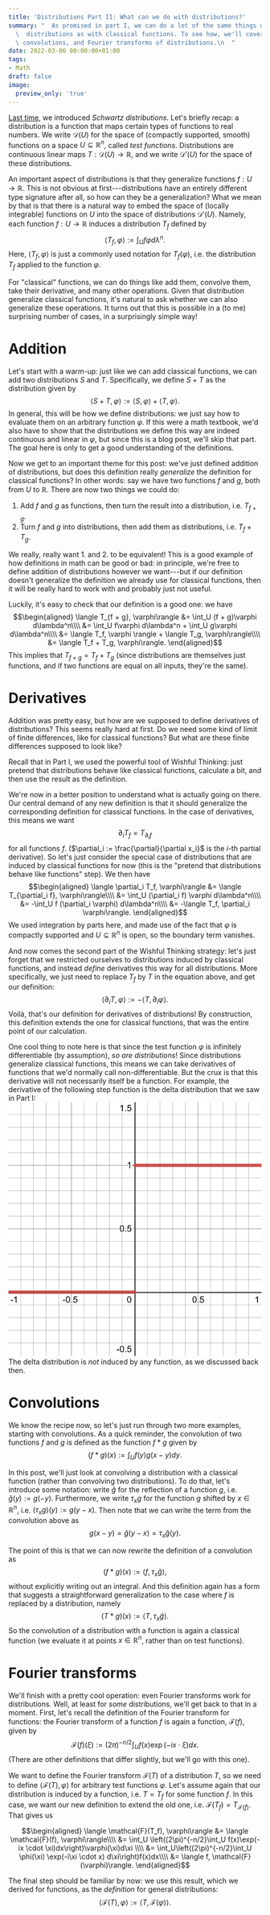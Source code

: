 ```yaml
---
title: 'Distributions Part II: What can we do with distributions?'
summary: "  As promised in part I, we can do a lot of the same things with Schwartz\n\
  \  distributions as with classical functions. To see how, we'll cover\n  derivatives,\
  \ convolutions, and Fourier transforms of distributions.\n  "
date: 2022-03-06 00:00:00+01:00
tags:
- Math
draft: false
image:
  preview_only: 'true'
---
```


[Last time](/post/distributions-intro), we introduced *Schwartz distributions*.
Let's briefly recap: a distribution is a function that maps certain types
of functions to real numbers. We write $\mathcal{D}(U)$ for the space of
(compactly supported, smooth) functions on a space $U \subseteq \mathbb{R}^n$,
called *test functions*. Distributions are continuous linear maps
$T: \mathcal{D}(U) \to \mathbb{R}$, and we write $\mathcal{D}'(U)$
for the space of these distributions.

An important aspect of distributions is that they generalize functions
$f: U \to \mathbb{R}$. This is not obvious at first---distributions have an
entirely different type signature after all, so how can they be a generalization?
What we mean by that is that there is a natural way to embed the space of (locally
integrable) functions on $U$ into the space of distributions $\mathcal{D}'(U)$.
Namely, each function $f: U \to \mathbb{R}$ induces a distribution $T_f$ defined
by
$$\langle T_f, \varphi \rangle := \int_{U} f\varphi d\lambda^n.$$
Here, $\langle T_f, \varphi \rangle$ is just a commonly used notation for
$T_f(\varphi)$, i.e. the distribution $T_f$ applied to the function $\varphi$.

For "classical" functions, we can do things like add them, convolve them,
take their derivative, and many other operations. 
Given that distribution generalize classical functions, it's natural to ask
whether we can also generalize these operations. It turns out that this
is possible in a (to me) surprising number of cases, in a surprisingly
simple way!

# Addition
Let's start with a warm-up: just like we can add classical functions,
we can add two distributions $S$ and $T$. Specifically, we define $S + T$
as the distribution given by
$$\langle S + T, \varphi \rangle := \langle S, \varphi \rangle + \langle T, \varphi\rangle.$$
In general, this will be how we define distributions: we just say how to
evaluate them on an arbitrary function $\varphi$. If this were a math textbook,
we'd also have to show that the distributions we define this way are indeed
continuous and linear in $\varphi$, but since this is a blog post, we'll
skip that part. The goal here is only to get a good understanding of the definitions.

Now we get to an important theme for this post: we've just defined addition
of distributions, but does this definition really *generalize* the definition
for classical functions? In other words: say we have two functions $f$ and $g$,
both from $U$ to $\mathbb{R}$. There are now two things we could do:
1. Add $f$ and $g$ as functions, then turn the result into a distribution, i.e. $T_{f + g}$.
2. Turn $f$ and $g$ into distributions, then add them as distributions, i.e. $T_f + T_g$.

We really, really want 1. and 2. to be equivalent! This is a good example
of how definitions in math can be good or bad: in principle, we're free to
define addition of distributions however we want---but if our definition
doesn't generalize the definition we already use for classical functions,
then it will be really hard to work with and probably just not useful.

Luckily, it's easy to check that our definition is a good one: we have
$$\begin{aligned}
\langle T_{f + g}, \varphi\rangle &= \int_U (f + g)\varphi d\lambda^n\\\\
&= \int_U f\varphi d\lambda^n + \int_U g\varphi d\lambda^n\\\\
&= \langle T_f, \varphi \rangle + \langle T_g, \varphi\rangle\\\\
&= \langle T_f + T_g, \varphi\rangle.
\end{aligned}$$
This implies that $T_{f + g} = T_f + T_g$ (since distributions are themselves
just functions, and if two functions are equal on all inputs, they're the same).

# Derivatives
Addition was pretty easy, but how are we supposed to define derivatives
of distributions? This seems really hard at first. Do we need some kind of
limit of finite differences, like for classical functions? But what
are these finite differences supposed to look like? 

Recall that in Part I, we used the powerful tool of Wishful Thinking:
just pretend that distributions behave like classical functions,
calculate a bit, and then use the result as the definition.

We're now in a better position to understand what is actually going on there.
Our central demand of any new definition is that it should generalize
the corresponding definition for classical functions. In the case of
derivatives, this means we want
$$\partial_i T_f = T_{\partial_i f}$$
for all functions $f$. ($\partial_i := \frac{\partial}{\partial x_i}$ is the
$i$-th partial derivative). So let's just consider the special case
of distributions that are induced by classical functions for now
(this is the "pretend that distributions behave like functions" step).
We then have
$$\begin{aligned}
\langle \partial_i T_f, \varphi\rangle &= \langle T_{\partial_i f}, \varphi\rangle\\\\
&= \int_U (\partial_i f) \varphi d\lambda^n\\\\
&= -\int_U f (\partial_i \varphi) d\lambda^n\\\\
&= -\langle T_f, \partial_i \varphi\rangle.
\end{aligned}$$
We used integration by parts here, and made use of the fact that $\varphi$
is compactly supported and $U \subseteq \mathbb{R}^n$ is open, so the boundary
term vanishes.

And now comes the second part of the Wishful Thinking strategy: let's just
forget that we restricted ourselves to distributions induced by classical
functions, and instead *define* derivatives this way for all distributions.
More specifically, we just need to replace $T_f$ by $T$ in the equation above,
and get our definition:
$$\langle \partial_i T, \varphi\rangle := -\langle T, \partial_i \varphi\rangle.$$
Voilà, that's our definition for derivatives of distributions! By construction,
this definition extends the one for classical functions, that was the entire
point of our calculation.

One cool thing to note here is that since the test function $\varphi$
is infinitely differentiable (by assumption), *so are distributions*!
Since distributions generalize classical functions, this means we can
take derivatives of functions that we'd normally call non-differentiable.
But the crux is that this derivative will not necessarily itself be a function.
For example, the derivative of the following step function is the delta
distribution that we saw in Part I:
![Step function](./step-function.png)
The delta distribution is *not* induced by any function, as we discussed back then.

# Convolutions
We know the recipe now, so let's just run through two more examples,
starting with convolutions. As a quick reminder, the convolution of two
functions $f$ and $g$ is defined as the function $f * g$ given by
$$(f * g)(x) := \int_U f(y)g(x - y)dy.$$

In this post, we'll just look at convolving a distribution with a classical
function (rather than convolving two distributions). To do that, let's introduce
some notation: write $\check{g}$ for the reflection of a function $g$, i.e.
$\check{g}(y) := g(-y)$. Furthermore, we write $\tau_x g$ for the function $g$
shifted by $x \in \mathbb{R}^n$, i.e. $(\tau_x g)(y) := g(y - x)$.
Then note that we can write the term from the convolution above as
$$g(x - y) = \check{g}(y - x) = \tau_x\check{g}(y).$$

The point of this is that we can now rewrite the definition of a convolution as
$$(f * g)(x) := \langle f, \tau_x \check{g}\rangle,$$
without explicitly writing out an integral. And this definition again has a form
that suggests a straightforward generalization to the case where $f$ is replaced
by a distribution, namely
$$(T * g)(x) := \langle T, \tau_x \check{g}\rangle.$$
So the convolution of a distribution with a function is again a classical function
(we evaluate it at points $x \in \mathbb{R}^n$, rather than on test functions).

# Fourier transforms
We'll finish with a pretty cool operation: even Fourier transforms work for
distributions. Well, at least for *some* distributions, we'll get back to that
in a moment. First, let's recall the definition of the Fourier transform
for functions: the Fourier transform of a function $f$ is again a function,
$\mathcal{F}(f)$, given by
$$\mathcal{F}(f)(\xi) := (2\pi)^{-n/2}\int_U f(x) \exp(-ix \cdot \xi)dx.$$
(There are other definitions that differ slightly, but we'll go with this one).

We want to define the Fourier transform $\mathcal{F}(T)$ of a distribution $T$,
so we need to define $\langle \mathcal{F}(T), \varphi\rangle$
for arbitrary test functions $\varphi$. Let's assume again that our distribution
is induced by a function, i.e. $T = T_f$ for some function $f$. In this case,
we want our new definition to extend the old one, i.e. $\mathcal{F}(T_f) = T_{\mathcal{F}(f)}$. That gives us

$$\begin{aligned}
\langle \mathcal{F}(T_f), \varphi\rangle &= \langle \mathcal{F}(f), \varphi\rangle\\\\
&= \int_U \left((2\pi)^{-n/2}\int_U f(x)\exp(-ix \cdot \xi)dx\right)\varphi(\xi)d\xi \\\\
&= \int_U\left((2\pi)^{-n/2}\int_U \phi(\xi) \exp(-i\xi \cdot x) d\xi\right)f(x)dx\\\\
&= \langle f, \mathcal{F}(\varphi)\rangle.
\end{aligned}$$

The final step should be familiar by now: we use this result, which we derived for functions, as the *definition* for general distributions:
$$\langle \mathcal{F}(T), \varphi\rangle := \langle T, \mathcal{F}(\varphi)\rangle.$$

